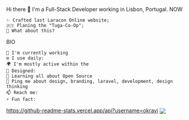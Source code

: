 Hi there 👋
I'm a Full-Stack Developer working in Lisbon, Portugal.
NOW

    ✨ Crafted last Laracon Online website;
    🇵🇹 Planing the "Tuga-Co-Op";
    🍑 What about this?

BIO

    🏢 I'm currently working
    ⚙️ I use daily: 
    🌍 I'm mostly active within the 
    💅 Designed: 
    🌱 Learning all about Open Source
    💬 Ping me about design, branding, laravel, development, design thinking
    📫 Reach me: 
    ⚡️ Fun fact: 

https://github-readme-stats.vercel.app/api?username=okravi
<img align="center" src="https://github-readme-stats.vercel.app/api/<top-langs>/?username=<okravi>&theme=<THEME_NAME>" />
